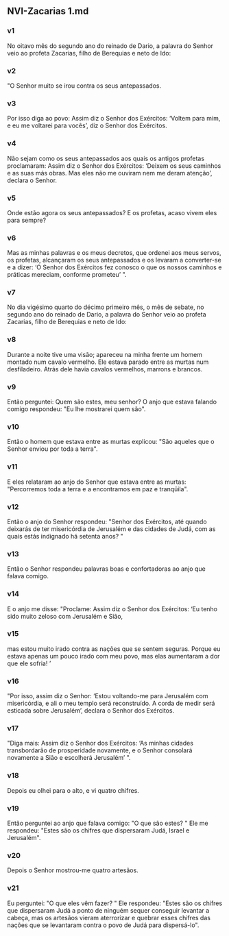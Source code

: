 ## NVI-Zacarias 1.md
### v1
 No oitavo mês do segundo ano do reinado de Dario, a palavra do Senhor veio ao profeta Zacarias, filho de Berequias e neto de Ido:
### v2
 "O Senhor muito se irou contra os seus antepassados.
### v3
 Por isso diga ao povo: Assim diz o Senhor dos Exércitos: ‘Voltem para mim, e eu me voltarei para vocês’, diz o Senhor dos Exércitos.
### v4
 Não sejam como os seus antepassados aos quais os antigos profetas proclamaram: Assim diz o Senhor dos Exércitos: ‘Deixem os seus caminhos e as suas más obras. Mas eles não me ouviram nem me deram atenção’, declara o Senhor.
### v5
 Onde estão agora os seus antepassados? E os profetas, acaso vivem eles para sempre?
### v6
 Mas as minhas palavras e os meus decretos, que ordenei aos meus servos, os profetas, alcançaram os seus antepassados e os levaram a converter-se e a dizer: ‘O Senhor dos Exércitos fez conosco o que os nossos caminhos e práticas mereciam, conforme prometeu’ ".
### v7
 No dia vigésimo quarto do décimo primeiro mês, o mês de sebate, no segundo ano do reinado de Dario, a palavra do Senhor veio ao profeta Zacarias, filho de Berequias e neto de Ido:
### v8
 Durante a noite tive uma visão; apareceu na minha frente um homem montado num cavalo vermelho. Ele estava parado entre as murtas num desfiladeiro. Atrás dele havia cavalos vermelhos, marrons e brancos.
### v9
 Então perguntei: Quem são estes, meu senhor? O anjo que estava falando comigo respondeu: "Eu lhe mostrarei quem são".
### v10
 Então o homem que estava entre as murtas explicou: "São aqueles que o Senhor enviou por toda a terra".
### v11
 E eles relataram ao anjo do Senhor que estava entre as murtas: "Percorremos toda a terra e a encontramos em paz e tranqüila".
### v12
 Então o anjo do Senhor respondeu: "Senhor dos Exércitos, até quando deixarás de ter misericórdia de Jerusalém e das cidades de Judá, com as quais estás indignado há setenta anos? "
### v13
 Então o Senhor respondeu palavras boas e confortadoras ao anjo que falava comigo.
### v14
 E o anjo me disse: "Proclame: Assim diz o Senhor dos Exércitos: ‘Eu tenho sido muito zeloso com Jerusalém e Sião,
### v15
 mas estou muito irado contra as nações que se sentem seguras. Porque eu estava apenas um pouco irado com meu povo, mas elas aumentaram a dor que ele sofria! ’
### v16
 "Por isso, assim diz o Senhor: ‘Estou voltando-me para Jerusalém com misericórdia, e ali o meu templo será reconstruído. A corda de medir será esticada sobre Jerusalém’, declara o Senhor dos Exércitos.
### v17
 "Diga mais: Assim diz o Senhor dos Exércitos: ‘As minhas cidades transbordarão de prosperidade novamente, e o Senhor consolará novamente a Sião e escolherá Jerusalém’ ".
### v18
 Depois eu olhei para o alto, e vi quatro chifres.
### v19
 Então perguntei ao anjo que falava comigo: "O que são estes? " Ele me respondeu: "Estes são os chifres que dispersaram Judá, Israel e Jerusalém".
### v20
 Depois o Senhor mostrou-me quatro artesãos.
### v21
 Eu perguntei: "O que eles vêm fazer? " Ele respondeu: "Estes são os chifres que dispersaram Judá a ponto de ninguém sequer conseguir levantar a cabeça, mas os artesãos vieram aterrorizar e quebrar esses chifres das nações que se levantaram contra o povo de Judá para dispersá-lo".
